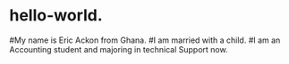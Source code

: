 # hello-world.
#My name is Eric Ackon from Ghana.
#I am married with a child.
#I am an Accounting student and majoring in technical Support now.
